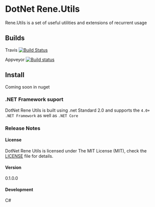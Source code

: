 # DotNet Rene.Utils

Rene.Utils is a set of useful utilities and extensions of recurrent usage

## Builds
Travis
[![Build Status](https://travis-ci.com/rene15009/DotNet.Rene.Utils.svg?branch=master)](https://travis-ci.com/rene15009/DotNet.Rene.Utils)

Appveyor
[![Build status](https://ci.appveyor.com/api/projects/status/h7hn4uo4t3qif9pt/branch/master?svg=true)](https://ci.appveyor.com/project/rene15009/dotnet-rene-utils/branch/master)

 ## Install

 Coming soon in nuget


### .NET Framework suport
DotNet Rene Utils is built using .net Standard 2.0 and supports the `4.0+ .NET Framework` as well as `.NET Core`


### Release Notes

#### License
DotNet Rene Utils is licensed under The MIT License (MIT), check the [LICENSE](https://github.com/rene15009/ClosedXML.TableReader/blob/master/LICENSE) file for details.

#### Version
0.1.0.0

#### Development
C# 
